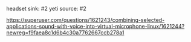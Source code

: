 headset sink: #2
yeti source: #2

https://superuser.com/questions/1621243/combining-selected-applications-sound-with-voice-into-virtual-microphone-linux/1621244?newreg=f9faea8c1d6b4c30a7762667ccb278a1
